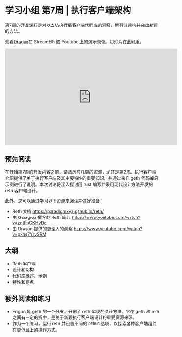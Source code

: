 # 学习小组 第7周 | 执行客户端架构

第7周的开发课程是对以太坊执行层客户端代码库的洞察，解释其架构并突出新颖的方法。

观看[Dragan](https://twitter.com/rakitadragan)在 StreamEth 或 Youtube 上的演示录像。幻灯片[在此可用](https://github.com/eth-protocol-fellows/protocol-studies/blob/main/docs/eps/presentations/week7-dev.pdf)。

<iframe width="560" height="315" src="https://www.youtube.com/embed/ibcsc5cv-vc?si=mTR7ReFUZo3vFtJD" title="YouTube video player" frameborder="0" allow="accelerometer; autoplay; clipboard-write; encrypted-media; gyroscope; picture-in-picture; web-share" referrerpolicy="strict-origin-when-cross-origin" allowfullscreen></iframe>

## 预先阅读

在开始第7周的开发内容之前，请熟悉前几周的资源，尤其是第2周。执行客户端介绍提供了关于执行客户端及其主要特性的重要知识，并通过来自 geth 代码库的示例进行了说明。本次讨论将深入探讨用 rust 编写并采用现代设计方法开发的 reth 客户端设计。

此外，您可以通过学习以下资源来阅读并做好准备：

- Reth 文档 https://paradigmxyz.github.io/reth/
- 由 Georgios 撰写的 Reth 简介 https://www.youtube.com/watch?v=zntRpCKHyDc
- 由 Dragan 提供的更深入的洞察 https://www.youtube.com/watch?v=pxhq7YrySRM

## 大纲

- Reth 客户端
- 设计和架构
- 代码库概述、示例
- 特性和亮点

## 额外阅读和练习

- Erigon 是 geth 的一个分支，开创了 reth 实现的设计方法。它在 geth 和 reth 之间有一定的折中，是关于新颖执行客户端设计的重要资源来源。
- 作为一个练习，运行 reth 并设置不同的 `DEBUG` 选项，以探索各种客户端组件在更低层上的操作方式。
